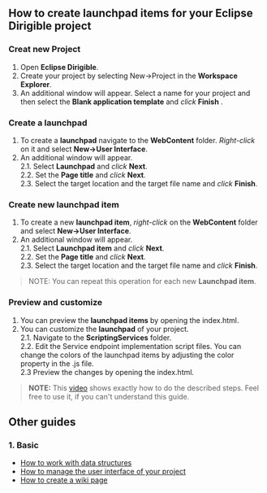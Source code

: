 ## How to create launchpad items for your Eclipse Dirigible project

### Creat new Project
1.	Open **Eclipse Dirigible**.
2.	Create your project by selecting New->Project in the **Workspace Explorer**. 
3.	An additional window will appear. Select a name for your project and then select the **Blank application template** and *click* **Finish** .

### Create a launchpad
1. To create a **launchpad** navigate to the **WebContent** folder. *Right-click* on it and select **New->User Interface**.
2. An additional window will appear. <br>
	2.1. Select **Launchpad** and *click* **Next**. <br>
	2.2. Set the **Page title** and *click* **Next**. <br> 
	2.3. Select the target location and the target file name and *click* **Finish**.

### Create new launchpad item
1. To create a new **launchpad item**, *right-click* on the **WebContent** folder and select **New->User Interface**.
2. An additional window will appear. <br>
	2.1. Select **Launchpad item** and *click* **Next**. <br>
	2.2. Set the **Page title** and *click* **Next**. <br> 
	2.3. Select the target location and the target file name and *click* **Finish**.

> NOTE: You can repeat this operation for each new **Launchpad item**.

### Preview and customize
1. You can preview the **launchpad items** by opening the index.html.
2. You can customize the **launchpad** of your project.<br>
	2.1. Navigate to the **ScriptingServices** folder.<br>
	2.2. Edit the Service endpoint implementation script files. You can change the colors of the launchpad items by adjusting the color property in the .js file. <br>
	2.3 Preview the changes by opening the index.html.

>**NOTE:** This [video](https://www.youtube.com/watch?v=r---r5cUkEw&index=3&list=PLNKd01MEkVeJYLtQ2S4HZyDQ1turGCZwr)
shows exactly how to do the described steps.  Feel free to use it, if you can't understand this guide.


## Other guides
### 1. Basic
* [How to work with data structures](https://github.com/dirigiblelabs/curriculum/tree/master/DragomirAngelov/DirigibleSoftwareDocumentation/Basic/WorkWithDataStructures.md)
* [How to manage the user interface of your project](https://github.com/dirigiblelabs/curriculum/tree/master/DragomirAngelov/DirigibleSoftwareDocumentation/Basic/ManageUserInterface.md)
* [How to create a wiki page](https://github.com/dirigiblelabs/curriculum/tree/master/DragomirAngelov/DirigibleSoftwareDocumentation/Basic/CreateWikiPage.md)
